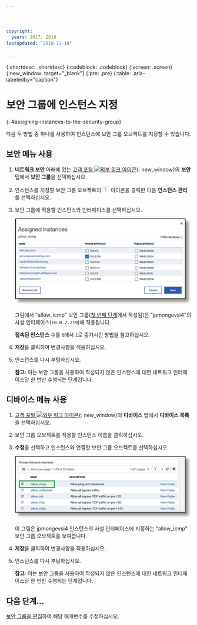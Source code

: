 ```yaml
---



copyright:
  years: 2017, 2018
lastupdated: "2018-11-10"

---
```


{:shortdesc: .shortdesc}
{:codeblock: .codeblock}
{:screen: .screen}
{:new_window: target="_blank"}
{:pre: .pre}
{:table: .aria-labeledby="caption"}

# 보안 그룹에 인스턴스 지정
{: #assigning-instances-to-the-security-group}

다음 두 방법 중 하나를 사용하여 인스턴스에 보안 그룹 오브젝트를 지정할 수 있습니다.

## 보안 메뉴 사용

1. **네트워크 보안** 아래에 있는 [고객 포털 ![외부 링크 아이콘](../../icons/launch-glyph.svg "외부 링크 아이콘")](https://control.softlayer.com/){: new_window}의 **보안** 탭에서 **보안 그룹**을 선택하십시오.
2. 인스턴스를 지정할 보안 그룹 오브젝트의 ![추가 아이콘](./images/more_icon.jpg) 아이콘을 클릭한 다음 **인스턴스 관리**를 선택하십시오.
3. 보안 그룹에 적용할 인스턴스와 인터페이스를 선택하십시오.

	![보안 메뉴 인스턴스](./images/security_assign.jpg)

	그림에서 "allow_icmp" 보안 그룹([첫 번째 단계](/docs/infrastructure/security-groups?topic=security-groups-creating-a-security-group)에서 작성됨)은 "jpmongevsi4"의 사설 인터페이스(`10.0.2.219`)에 적용됩니다.

	**접속된 인스턴스** 수를 `0`에서 `1`로 증가시킨 방법을 참고하십시오.

4. **저장**을 클릭하여 변경사항을 적용하십시오.

5. 인스턴스를 다시 부팅하십시오.

	**참고:** 이는 보안 그룹을 사용하여 작성되지 않은 인스턴스에 대한 네트워크 인터페이스당 한 번만 수행되는 단계입니다.

## 디바이스 메뉴 사용

1. [고객 포털 ![외부 링크 아이콘](../../icons/launch-glyph.svg "외부 링크 아이콘")](https://control.softlayer.com/){: new_window}의 **디바이스** 탭에서 **디바이스 목록**을 선택하십시오.
2. 보안 그룹 오브젝트를 적용할 인스턴스 이름을 클릭하십시오.
3. **수정**을 선택하고 인스턴스와 연결할 보안 그룹 오브젝트를 선택하십시오.

	![디바이스 메뉴 인스턴스](./images/device_assign.jpg)

	이 그림은 jpmongevsi4 인스턴스의 사설 인터페이스에 지정하는 "allow_icmp" 보안 그룹 오브젝트를 보여줍니다.
4. **저장**을 클릭하여 변경사항을 적용하십시오.

5. 인스턴스를 다시 부팅하십시오.

	**참고:** 이는 보안 그룹을 사용하여 작성되지 않은 인스턴스에 대한 네트워크 인터페이스당 한 번만 수행되는 단계입니다.

## 다음 단계...
[보안 그룹을 편집](/docs/infrastructure/security-groups?topic=security-groups-editing-a-security-group)하여 해당 매개변수를 수정하십시오.  
